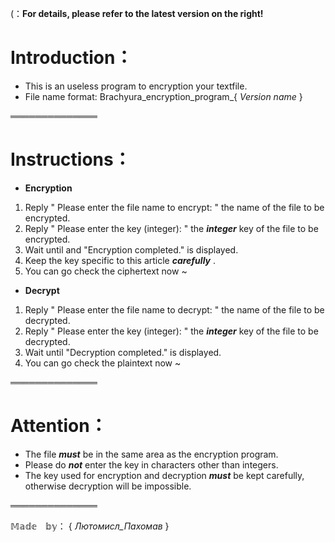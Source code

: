 (：**For details, please refer to the latest version on the right!**
# Introduction：

- This is an useless program to encryption your textfile.
- File name format:    Brachyura_encryption_program_{ _Version name_ }

══════════════

# Instructions：

- **Encryption**

 1. Reply " Please enter the file name to encrypt: " the name of the file to be encrypted.
 2. Reply " Please enter the key (integer): " the **_integer_** key of the file to be encrypted.
 3. Wait until and "Encryption completed." is displayed.
 4. Keep the key specific to this article **_carefully_** .
 5. You can go check the ciphertext now ~

- **Decrypt**

 1. Reply " Please enter the file name to decrypt: " the name of the file to be decrypted.
 2. Reply " Please enter the key (integer): " the **_integer_** key of the file to be decrypted.
 3. Wait until "Decryption completed." is displayed.
 4. You can go check the plaintext now ~

══════════════

# Attention：

- The file **_must_** be in the same area as the encryption program.
- Please do **_not_** enter the key in characters other than integers.
- The key used for encryption and decryption **_must_** be kept carefully, otherwise decryption will be impossible.

══════════════

𝕄𝕒𝕕𝕖　𝕓𝕪： { _Лютомисл_Пахомав_ }
